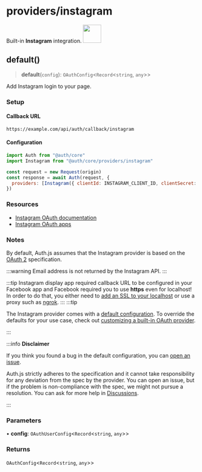 # providers/instagram

<div style={{backgroundColor: "#000", display: "flex", justifyContent: "space-between", color: "#fff", padding: 16}}>
<span>Built-in <b>Instagram</b> integration.</span>
<a href="https://www.instagram.com/">
  <img style={{display: "block"}} src="https://authjs.dev/img/providers/instagram.svg" height="48" width="48"/>
</a>
</div>

## default()

> **default**(`config`): `OAuthConfig`\<`Record`\<`string`, `any`\>\>

Add Instagram login to your page.

### Setup

#### Callback URL
```
https://example.com/api/auth/callback/instagram
```

#### Configuration
```js
import Auth from "@auth/core"
import Instagram from "@auth/core/providers/instagram"

const request = new Request(origin)
const response = await Auth(request, {
  providers: [Instagram({ clientId: INSTAGRAM_CLIENT_ID, clientSecret: INSTAGRAM_CLIENT_SECRET })],
})
```

### Resources

 - [Instagram OAuth documentation](https://developers.facebook.com/docs/instagram-basic-display-api/getting-started)
 - [Instagram OAuth apps](https://developers.facebook.com/apps/)

### Notes

By default, Auth.js assumes that the Instagram provider is
based on the [OAuth 2](https://www.rfc-editor.org/rfc/rfc6749.html) specification.

:::warning
Email address is not returned by the Instagram API.
:::

:::tip
Instagram display app required callback URL to be configured in your Facebook app and Facebook required you to use **https** even for localhost! In order to do that, you either need to [add an SSL to your localhost](https://www.freecodecamp.org/news/how-to-get-https-working-on-your-local-development-environment-in-5-minutes-7af615770eec/) or use a proxy such as [ngrok](https://ngrok.com/docs).
:::
:::tip

The Instagram provider comes with a [default configuration](https://github.com/nextauthjs/next-auth/blob/main/packages/core/src/providers/instagram.ts).
To override the defaults for your use case, check out [customizing a built-in OAuth provider](https://authjs.dev/guides/providers/custom-provider#override-default-options).

:::

:::info **Disclaimer**

If you think you found a bug in the default configuration, you can [open an issue](https://authjs.dev/new/provider-issue).

Auth.js strictly adheres to the specification and it cannot take responsibility for any deviation from
the spec by the provider. You can open an issue, but if the problem is non-compliance with the spec,
we might not pursue a resolution. You can ask for more help in [Discussions](https://authjs.dev/new/github-discussions).

:::

### Parameters

• **config**: `OAuthUserConfig`\<`Record`\<`string`, `any`\>\>

### Returns

`OAuthConfig`\<`Record`\<`string`, `any`\>\>

